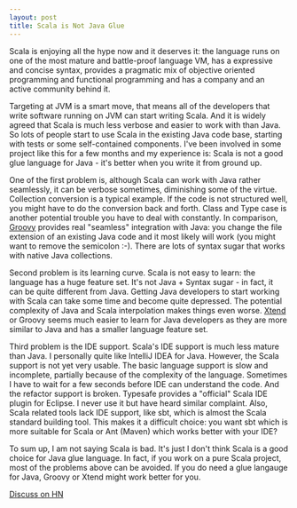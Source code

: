 ```yaml
---
layout: post
title: Scala is Not Java Glue
---
```

Scala is enjoying all the hype now and it deserves it: the language runs on one of the most mature and battle-proof language VM, has a expressive and concise syntax, provides a pragmatic mix of objective oriented programming and functional programming and has a company and an active community behind it.

Targeting at JVM is a smart move, that means all of the developers that write software running on JVM can start writing Scala. And it is widely agreed that Scala is much less verbose and easier to work with than Java. So lots of people start to use Scala in the existing Java code base, starting with tests or some self-contained components. I've been involved in some project like this for a few months and my experience is: Scala is not a good glue language for Java - it's better when you write it from ground up.

One of the first problem is, although Scala can work with Java rather seamlessly, it can be verbose sometimes, diminishing some of the virtue. Collection conversion is a typical example. If the code is not structured well, you might have to do the conversion back and forth. Class and Type case is another potential trouble you have to deal with constantly. In comparison, [Groovy](http://groovy.codehaus.org/) provides real "seamless" integration with Java: you change the file extension of an existing Java code and it most likely will work (you might want to remove the semicolon :-). There are lots of syntax sugar that works with native Java collections.

Second problem is its learning curve. Scala is not easy to learn: the language has a huge feature set. It's not Java + Syntax sugar - in fact, it can be quite different from Java. Getting Java developers to start working with Scala can take some time and become quite depressed. The potential complexity of Java and Scala interpolation makes things even worse. [Xtend](http://www.eclipse.org/xtend/) or Groovy seems much easier to learn for Java developers as they are more similar to Java and has a smaller language feature set.

Third problem is the IDE support. Scala's IDE support is much less mature than Java. I personally quite like IntelliJ IDEA for Java. However, the Scala support is not yet very usable. The basic language support is slow and incomplete, partially because of the complexity of the language. Sometimes I have to wait for a few seconds before IDE can understand the code. And the refactor support is broken. Typesafe provides a "official" Scala IDE plugin for Eclipse. I never use it but have heard similar complaint. Also, Scala related tools lack IDE support, like sbt, which is almost the Scala standard building tool. This makes it a difficult choice: you want sbt which is more suitable for Scala or Ant (Maven) which works better with your IDE?

To sum up, I am not saying Scala is bad. It's just I don't think Scala is a good choice for Java glue language. In fact, if you work on a pure Scala project, most of the problems above can be avoided. If you do need a glue langauge for Java, Groovy or Xtend might work better for you.

[Discuss on HN](https://news.ycombinator.com/item?id=6706463)